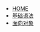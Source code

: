 - [HOME](/docs/README.md)
- [基础语法](/docs/notes/java/javase/introduction/sidebar.md)
- [面向对象](/docs/notes/java/javase/object-oriented/sidebar.md)